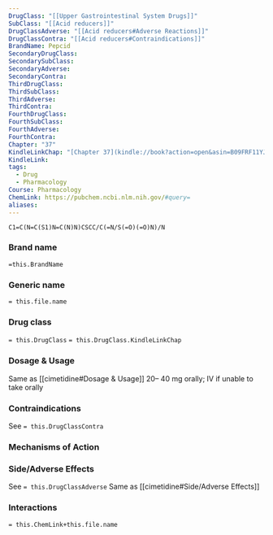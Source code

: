 ```yaml
---
DrugClass: "[[Upper Gastrointestinal System Drugs]]"
SubClass: "[[Acid reducers]]"
DrugClassAdverse: "[[Acid reducers#Adverse Reactions]]"
DrugClassContra: "[[Acid reducers#Contraindications]]"
BrandName: Pepcid
SecondaryDrugClass: 
SecondarySubClass: 
SecondaryAdverse: 
SecondaryContra: 
ThirdDrugClass: 
ThirdSubClass: 
ThirdAdverse: 
ThirdContra: 
FourthDrugClass: 
FourthSubClass: 
FourthAdverse: 
FourthContra: 
Chapter: "37"
KindleLinkChap: "[Chapter 37](kindle://book?action=open&asin=B09FRF11YJ&location=20599)"
KindleLink: 
tags:
  - Drug
  - Pharmacology
Course: Pharmacology
ChemLink: https://pubchem.ncbi.nlm.nih.gov/#query=
aliases:
---
```

```smiles
C1=C(N=C(S1)N=C(N)N)CSCC/C(=N/S(=O)(=O)N)/N
```

### Brand name
`=this.BrandName`

### Generic name
`= this.file.name`

### Drug class 
`= this.DrugClass`
	`= this.DrugClass.KindleLinkChap`

### Dosage & Usage
Same as [[cimetidine#Dosage & Usage]]
20– 40 mg orally; IV if unable to take orally

### Contraindications
See `= this.DrugClassContra`

### Mechanisms of Action


### Side/Adverse Effects
See `= this.DrugClassAdverse`
Same as [[cimetidine#Side/Adverse Effects]]

### Interactions

`= this.ChemLink+this.file.name`
